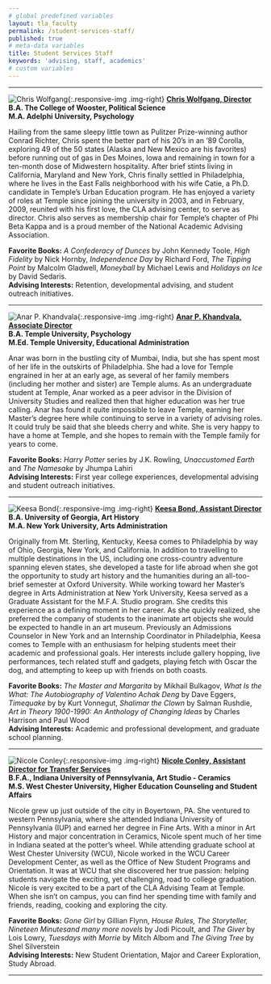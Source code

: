 ```yaml
---
# global predefined variables
layout: tla_faculty
permalink: /student-services-staff/
published: true
# meta-data variables
title: Student Services Staff
keywords: 'advising, staff, academics'
# custom variables
---
```

___

![Chris Wolfgang]({{site.baseurl}}/media/advisingwolfgang.jpg){:.responsive-img .img-right}
**[Chris Wolfgang, Director](mailto:cwolfgan@temple.edu)**<br>
**B.A. The College of Wooster, Political Science**<br>
**M.A. Adelphi University, Psychology**<br>

Hailing from the same sleepy little town as Pulitzer Prize-winning author Conrad Richter, Chris spent the better part of his 20’s in an ‘89 Corolla, exploring 49 of the 50 states (Alaska and New Mexico are his favorites) before running out of gas in Des Moines, Iowa and remaining in town for a ten-month dose of Midwestern hospitality.  After brief stints living in California, Maryland and New York, Chris finally settled in Philadelphia, where he lives in the East Falls neighborhood with his wife Catie, a Ph.D. candidate in Temple’s Urban Education program.  He has enjoyed a variety of roles at Temple since joining the university in 2003, and in February, 2009, reunited with his first love, the CLA advising center, to serve as director.  Chris also serves as membership chair for Temple’s chapter of Phi Beta Kappa and is a proud member of the National Academic Advising Association.

**Favorite Books:** _A Confederacy of Dunces_ by John Kennedy Toole, _High Fidelity_ by Nick Hornby, _Independence Day_ by Richard Ford, _The Tipping Point_ by Malcolm Gladwell, _Moneyball_ by Michael Lewis and _Holidays on Ice_ by David Sedaris.<br>
**Advising Interests:** Retention, developmental advising, and student outreach initiatives.

___

![Anar P. Khandvala]({{site.baseurl}}/media/resizedanar2019.jpg){:.responsive-img .img-right}
**[Anar P. Khandvala, Associate Director](mailto:anar.khandvala@temple.edu)**<br>
**B.A. Temple University, Psychology**<br>
**M.Ed. Temple University, Educational Administration**<br>

Anar was born in the bustling city of Mumbai, India, but she has spent most of her life in the outskirts of Philadelphia.  She had a love for Temple engrained in her at an early age, as several of her family members (including her mother and sister) are Temple alums.  As an undergraduate student at Temple, Anar worked as a peer advisor in the Division of University Studies and realized then that higher education was her true calling.  Anar has found it quite impossible to leave Temple, earning her Master’s degree here while continuing to serve in a variety of advising roles.  It could truly be said that she bleeds cherry and white.  She is very happy to have a home at Temple, and she hopes to remain with the Temple family for years to come.

**Favorite Books:** _Harry Potter_ series by J.K. Rowling, _Unaccustomed Earth_ and _The Namesake_ by Jhumpa Lahiri<br>
**Advising Interests:** First year college experiences, developmental advising and student outreach initiatives.

___

![Keesa Bond]({{site.baseurl}}/media/advisingbond.jpg){:.responsive-img .img-right}
**[Keesa Bond, Assistant Director](mailto:keesa.bond@temple.edu)**<br>
**B.A. University of Georgia, Art History**<br>
**M.A. New York University, Arts Administration**<br>

Originally from Mt. Sterling, Kentucky, Keesa comes to Philadelphia by way of Ohio, Georgia, New York, and California. In addition to travelling to multiple destinations in the US, including one cross-country adventure spanning eleven states, she developed a taste for life abroad when she got the opportunity to study art history and the humanities during an all-too-brief semester at Oxford University. While working toward her Master’s degree in Arts Administration at New York University, Keesa served as a Graduate Assistant for the M.F.A. Studio program. She credits this experience as a defining moment in her career.   As she quickly realized, she preferred the company of students to the inanimate art objects she would be expected to handle in an art museum.  Previously an Admissions Counselor in New York and an Internship Coordinator in Philadelphia, Keesa comes to Temple with an enthusiasm for helping students meet their academic and professional goals.  Her interests include gallery hopping, live performances, tech related stuff and gadgets, playing fetch with Oscar the dog, and attempting to keep up with friends on both coasts.

**Favorite Books:** _The Master and Margarita_ by Mikhail Bulkagov, _What Is the What: The Autobiography of Valentino Achak Deng_ by Dave Eggers, _Timequake_ by by Kurt Vonnegut, _Shalimar the Clown_ by Salman Rushdie, _Art in Theory 1900-1990: An Anthology of Changing Ideas_ by Charles Harrison and Paul Wood<br>
**Advising Interests:** Academic and professional development, and graduate school planning.

___

![Nicole Conley]({{site.baseurl}}/media/nicole.jpg){:.responsive-img .img-right}
**[Nicole Conley, Assistant Director for Transfer Services](mailto:nicole.conley@temple.edu)**<br>
**B.F.A., Indiana University of Pennsylvania, Art Studio - Ceramics**<br>
**M.S. West Chester University, Higher Education Counseling and Student Affairs**<br>

Nicole grew up just outside of the city in Boyertown, PA. She ventured to western Pennsylvania, where she attended Indiana University of Pennsylvania (IUP) and earned her degree in Fine Arts. With a minor in Art History and major concentration in Ceramics, Nicole spent much of her time in Indiana seated at the potter’s wheel. While attending graduate school at West Chester University (WCU), Nicole worked in the WCU Career Development Center, as well as the Office of New Student Programs and Orientation. It was at WCU that she discovered her true passion: helping students navigate the exciting, yet challenging, road to college graduation. Nicole is very excited to be a part of the CLA Advising Team at Temple. When she isn’t on campus, you can find her spending time with family and friends, reading, cooking and exploring the city.

**Favorite Books:** _Gone Girl_ by Gillian Flynn, _House Rules, The Storyteller, Nineteen Minutesand many more novels_ by Jodi Picoult, and _The Giver_ by Lois Lowry, _Tuesdays with Morrie_ by Mitch Albom and _The Giving Tree_ by Shel Silverstein<br>
**Advising Interests:** New Student Orientation, Major and Career Exploration, Study Abroad.

___
